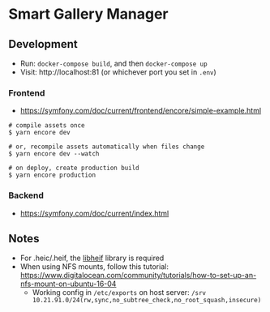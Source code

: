 # Smart Gallery Manager

## Development

* Run: `docker-compose build`, and then `docker-compose up`
* Visit: http://localhost:81 (or whichever port you set in `.env`)

### Frontend
* https://symfony.com/doc/current/frontend/encore/simple-example.html

```
# compile assets once
$ yarn encore dev

# or, recompile assets automatically when files change
$ yarn encore dev --watch

# on deploy, create production build
$ yarn encore production
```

### Backend
* https://symfony.com/doc/current/index.html

## Notes
* For .heic/.heif, the [libheif](https://github.com/strukturag/libheif) library is required
* When using NFS mounts, follow this tutorial: https://www.digitalocean.com/community/tutorials/how-to-set-up-an-nfs-mount-on-ubuntu-16-04
  * Working config in `/etc/exports` on host server: `/srv 10.21.91.0/24(rw,sync,no_subtree_check,no_root_squash,insecure)`

